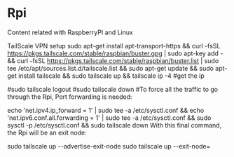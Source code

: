 # Rpi
Content related with RaspberryPI and Linux

TailScale VPN setup
    sudo apt-get install apt-transport-https &&
    curl -fsSL https://pkgs.tailscale.com/stable/raspbian/buster.gpg | sudo apt-key add - &&
    curl -fsSL https://pkgs.tailscale.com/stable/raspbian/buster.list | sudo tee /etc/apt/sources.list.d/tailscale.list &&
    sudo apt-get update &&
    sudo apt-get install tailscale &&
    sudo tailscale up &&
    tailscale ip -4 #get the ip 

#sudo tailscale logout
#sudo tailscale down
#To force all the traffic to go through the Rpi, Port forwarding is needed:

echo 'net.ipv4.ip_forward = 1' | sudo tee -a /etc/sysctl.conf &&
echo 'net.ipv6.conf.all.forwarding = 1' | sudo tee -a /etc/sysctl.conf &&
sudo sysctl -p /etc/sysctl.conf &&
sudo tailscale down
With this final command, the Rpi will be an exit node:

sudo tailscale up --advertise-exit-node
sudo tailscale up --exit-node=<your-ip-address>
